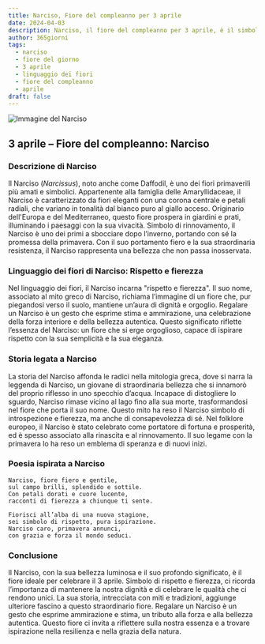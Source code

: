 ```yaml
---
title: Narciso, Fiore del compleanno per 3 aprile
date: 2024-04-03
description: Narciso, il fiore del compleanno per 3 aprile, è il simbolo di Rispetto e fierezza. Scopri il suo significato unico, le storie affascinanti e la poesia che celebra la sua bellezza.
author: 365giorni
tags:
  - narciso
  - fiore del giorno
  - 3 aprile
  - linguaggio dei fiori
  - fiore del compleanno
  - aprile
draft: false
---
```


![Immagine del Narciso](https://cdn.pixabay.com/photo/2017/02/09/20/41/flower-2053451_1280.jpg)


## 3 aprile – Fiore del compleanno: Narciso

### Descrizione di Narciso

Il Narciso (_Narcissus_), noto anche come Daffodil, è uno dei fiori primaverili più amati e simbolici. Appartenente alla famiglia delle Amaryllidaceae, il Narciso è caratterizzato da fiori eleganti con una corona centrale e petali radiali, che variano in tonalità dal bianco puro al giallo acceso. Originario dell'Europa e del Mediterraneo, questo fiore prospera in giardini e prati, illuminando i paesaggi con la sua vivacità. Simbolo di rinnovamento, il Narciso è uno dei primi a sbocciare dopo l’inverno, portando con sé la promessa della primavera. Con il suo portamento fiero e la sua straordinaria resistenza, il Narciso rappresenta una bellezza che non passa inosservata.

### Linguaggio dei fiori di Narciso: Rispetto e fierezza

Nel linguaggio dei fiori, il Narciso incarna "rispetto e fierezza". Il suo nome, associato al mito greco di Narciso, richiama l’immagine di un fiore che, pur piegandosi verso il suolo, mantiene un’aura di dignità e orgoglio. Regalare un Narciso è un gesto che esprime stima e ammirazione, una celebrazione della forza interiore e della bellezza autentica. Questo significato riflette l’essenza del Narciso: un fiore che si erge orgoglioso, capace di ispirare rispetto con la sua semplicità e la sua eleganza.

### Storia legata a Narciso

La storia del Narciso affonda le radici nella mitologia greca, dove si narra la leggenda di Narciso, un giovane di straordinaria bellezza che si innamorò del proprio riflesso in uno specchio d’acqua. Incapace di distogliere lo sguardo, Narciso rimase vicino al lago fino alla sua morte, trasformandosi nel fiore che porta il suo nome. Questo mito ha reso il Narciso simbolo di introspezione e fierezza, ma anche di consapevolezza di sé. Nel folklore europeo, il Narciso è stato celebrato come portatore di fortuna e prosperità, ed è spesso associato alla rinascita e al rinnovamento. Il suo legame con la primavera lo ha reso un emblema di speranza e di nuovi inizi.

### Poesia ispirata a Narciso

```
Narciso, fiore fiero e gentile,  
sul campo brilli, splendido e sottile.  
Con petali dorati e cuore lucente,  
racconti di fierezza a chiunque ti sente.  

Fiorisci all’alba di una nuova stagione,  
sei simbolo di rispetto, pura ispirazione.  
Narciso caro, primavera annunci,  
con grazia e forza il mondo seduci.  
```

### Conclusione

Il Narciso, con la sua bellezza luminosa e il suo profondo significato, è il fiore ideale per celebrare il 3 aprile. Simbolo di rispetto e fierezza, ci ricorda l’importanza di mantenere la nostra dignità e di celebrare le qualità che ci rendono unici. La sua storia, intrecciata con miti e tradizioni, aggiunge ulteriore fascino a questo straordinario fiore. Regalare un Narciso è un gesto che esprime ammirazione e stima, un tributo alla forza e alla bellezza autentica. Questo fiore ci invita a riflettere sulla nostra essenza e a trovare ispirazione nella resilienza e nella grazia della natura.